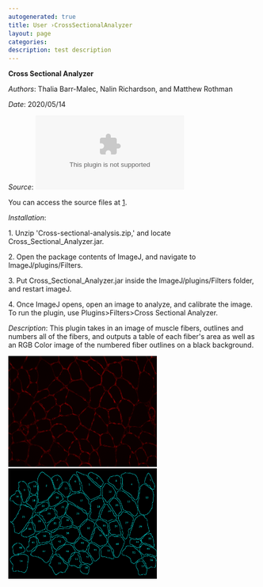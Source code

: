 ```yaml
---
autogenerated: true
title: User ›CrossSectionalAnalyzer
layout: page
categories: 
description: test description
---
```


**Cross Sectional Analyzer**

*Authors*: Thalia Barr-Malec, Nalin Richardson, and Matthew Rothman

*Date*: 2020/05/14

*Source*: ![](/media/Cross-sectional-analysis.zip "fig:Cross-sectional-analysis.zip")

You can access the source files at [1](https://github.com/mattrothman/cross-sectional-analysis).

*Installation*:

1\. Unzip 'Cross-sectional-analysis.zip,' and locate Cross\_Sectional\_Analyzer.jar.

2\. Open the package contents of ImageJ, and navigate to ImageJ/plugins/Filters.

3\. Put Cross\_Sectional\_Analyzer.jar inside the ImageJ/plugins/Filters folder, and restart imageJ.

4\. Once ImageJ opens, open an image to analyze, and calibrate the image. To run the plugin, use Plugins&gt;Filters&gt;Cross Sectional Analyzer.

*Description*: This plugin takes in an image of muscle fibers, outlines and numbers all of the fibers, and outputs a table of each fiber's area as well as an RGB Color image of the numbered fiber outlines on a black background.

<img src="/media/Fibers.png" title="fig:Input Image" width="300" alt="Input Image" /> <img src="/media/FiberOutlines.png" title="fig:Output Image" width="300" alt="Output Image" />
